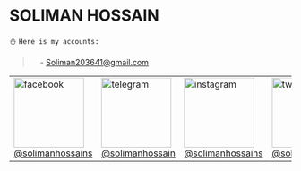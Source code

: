 # SOLIMAN HOSSAIN
:snowman: ```Here is my accounts:```<br>
> <img src="https://edent.github.io/SuperTinyIcons/images/svg/gmail.svg" width="15">- Soliman203641@gmail.com<br>

<table>
<tr>
<td><img src="https://edent.github.io/SuperTinyIcons/images/svg/facebook.svg" width="125" title="facebook" /><br><a href="https://facebook.com/solimanhossains">@solimanhossains</a></td>
<td><img src="https://edent.github.io/SuperTinyIcons/images/svg/telegram.svg" width="125" title="telegram" /><br><a href="https://t.me/solimanhossain/">@solimanhossain</a></td>
<td><img src="https://edent.github.io/SuperTinyIcons/images/svg/instagram.svg" width="125" title="instagram" /><br><a href="https://instagram.com/solimanhossains">@solimanhossains</a></td>
<td><img src="https://edent.github.io/SuperTinyIcons/images/svg/twitter.svg" width="125" title="twitter" /><br><a href="https://twitter.com/solimanhossains">@solimanhossains</a></td>
<td><img src="https://edent.github.io/SuperTinyIcons/images/svg/linkedin.svg" width="125" title="linkedin" /><br><a href="https://linkedin.com/in/solimanhossain">@solimanhossain</td>
</tr>
</table>
